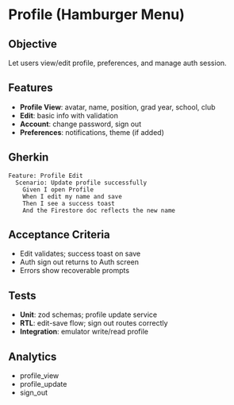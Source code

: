 # Profile (Hamburger Menu)

## Objective
Let users view/edit profile, preferences, and manage auth session.

## Features
- **Profile View**: avatar, name, position, grad year, school, club
- **Edit**: basic info with validation
- **Account**: change password, sign out
- **Preferences**: notifications, theme (if added)

## Gherkin
```gherkin
Feature: Profile Edit
  Scenario: Update profile successfully
    Given I open Profile
    When I edit my name and save
    Then I see a success toast
    And the Firestore doc reflects the new name
```

## Acceptance Criteria
- Edit validates; success toast on save
- Auth sign out returns to Auth screen
- Errors show recoverable prompts

## Tests
- **Unit**: zod schemas; profile update service
- **RTL**: edit-save flow; sign out routes correctly
- **Integration**: emulator write/read profile

## Analytics
- profile_view
- profile_update
- sign_out
